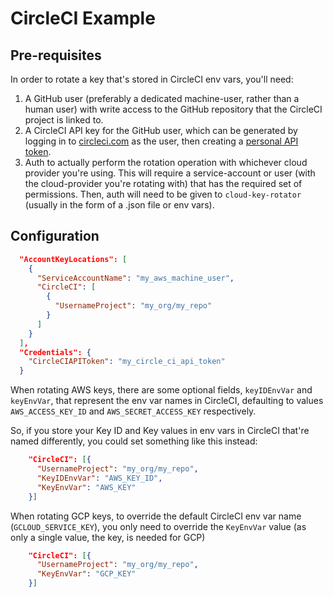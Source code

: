 # CircleCI Example

## Pre-requisites

In order to rotate a key that's stored in CircleCI env vars, you'll need:

1. A GitHub user (preferably a dedicated machine-user, rather than a human user)
with write access to the GitHub repository that the CircleCI project is linked to.
2. A CircleCI API key for the GitHub user, which can be generated by logging in
to [circleci.com](circleci.com) as the user, then creating a [personal API token](https://circleci.com/account/api).
3. Auth to actually perform the rotation operation with whichever cloud provider
you're using. This will require a service-account or user (with the cloud-provider you're rotating with) that has the required set of permissions. Then, auth will
need to be given to `cloud-key-rotator` (usually in the form of a .json file or
env vars).

## Configuration

```json
  "AccountKeyLocations": [
    {
      "ServiceAccountName": "my_aws_machine_user",
      "CircleCI": [
        {
          "UsernameProject": "my_org/my_repo"
        }
      ]
    }
  ],
  "Credentials": {
    "CircleCIAPIToken": "my_circle_ci_api_token"
  }
```

When rotating AWS keys, there are some optional fields,
`keyIDEnvVar` and `keyEnvVar`, that represent the env var names in CircleCI,
defaulting to values `AWS_ACCESS_KEY_ID` and `AWS_SECRET_ACCESS_KEY`
respectively.

So, if you store your Key ID and Key values in env vars in CircleCI that're
named differently, you could set something like this instead:

```json
    "CircleCI": [{
      "UsernameProject": "my_org/my_repo",
      "KeyIDEnvVar": "AWS_KEY_ID",
      "KeyEnvVar": "AWS_KEY"
    }]
```

When rotating GCP keys, to override the default CircleCI env var name (`GCLOUD_SERVICE_KEY`), 
you only need to override the `KeyEnvVar` value (as only a single value,
the key, is needed for GCP)

```json
    "CircleCI": [{
      "UsernameProject": "my_org/my_repo",
      "KeyEnvVar": "GCP_KEY"
    }]
```

